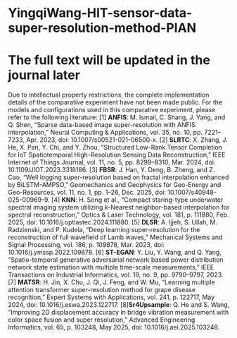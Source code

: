 # YingqiWang-HIT-sensor-data-super-resolution-method-PIAN
#  The full text will be updated in the journal later
  Due to intellectual property restrictions, the complete implementation details of the comparative experiment have not been made public. For the models and configurations used in this comparative experiment, please refer to the following literature:
  [1] **ANFIS**: M. Ismail, C. Shang, J. Yang, and Q. Shen, “Sparse data-based image super-resolution with ANFIS interpolation,” Neural Computing & Applications, vol. 35, no. 10, pp. 7221–7233, Apr. 2023, doi: 10.1007/s00521-021-06500-x.
  [2] **SLRTC**: X. Zhang, J. He, X. Pan, Y. Chi, and Y. Zhou, “Structured Low-Rank Tensor Completion for IoT Spatiotemporal High-Resolution Sensing Data Reconstruction,” IEEE Internet of Things Journal, vol. 11, no. 5, pp. 8299–8310, Mar. 2024, doi: 10.1109/JIOT.2023.3318186.
  [3] **FBSR**: J. Han, Y. Deng, B. Zheng, and Z. Cao, “Well logging super-resolution based on fractal interpolation enhanced by BiLSTM-AMPSO,” Geomechanics and Geophysics for Geo-Energy and Geo-Resources, vol. 11, no. 1, pp. 1–26, Dec. 2025, doi: 10.1007/s40948-025-00969-9.
  [4] **KNN**: H. Song et al., “Compact staring-type underwater spectral imaging system utilizing k-Nearest neighbor-based interpolation for spectral reconstruction,” Optics & Laser Technology, vol. 181, p. 111880, Feb. 2025, doi: 10.1016/j.optlastec.2024.111880.
  [5] **DLSR**: A. Ijjeh, S. Ullah, M. Radzienski, and P. Kudela, “Deep learning super-resolution for the reconstruction of full wavefield of Lamb waves,” Mechanical Systems and Signal Processing, vol. 186, p. 109878, Mar. 2023, doi: 10.1016/j.ymssp.2022.109878.
  [6] **ST-EGAN**: Y. Liu, Y. Wang, and Q. Yang, “Spatio-temporal generative adversarial network based power distribution network state estimation with multiple time-scale measurements,” IEEE Transactions on Industrial Informatics, vol. 19, no. 9, pp. 9790–9797, 2023.
  [7] **MATSR**: H. Jin, X. Chu, J. Qi, J. Feng, and W. Mu, “Learning multiple attention transformer super-resolution method for grape disease recognition,” Expert Systems with Applications, vol. 241, p. 122717, May 2024, doi: 10.1016/j.eswa.2023.122717.
  [8]**Sr4Upsample**: Q. He and S. Wang, “Improving 2D displacement accuracy in bridge vibration measurement with color space fusion and super resolution,” Advanced Engineering Informatics, vol. 65, p. 103248, May 2025, doi: 10.1016/j.aei.2025.103248.
